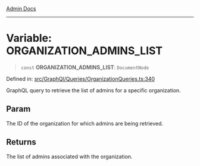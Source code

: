 [Admin Docs](/)

***

# Variable: ORGANIZATION\_ADMINS\_LIST

> `const` **ORGANIZATION\_ADMINS\_LIST**: `DocumentNode`

Defined in: [src/GraphQl/Queries/OrganizationQueries.ts:340](https://github.com/PalisadoesFoundation/talawa-admin/blob/main/src/GraphQl/Queries/OrganizationQueries.ts#L340)

GraphQL query to retrieve the list of admins for a specific organization.

## Param

The ID of the organization for which admins are being retrieved.

## Returns

The list of admins associated with the organization.
